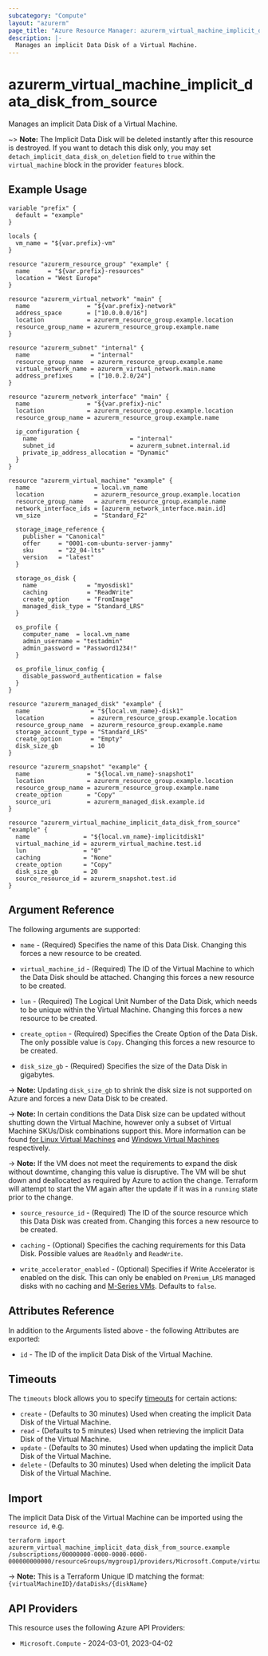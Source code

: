 ```yaml
---
subcategory: "Compute"
layout: "azurerm"
page_title: "Azure Resource Manager: azurerm_virtual_machine_implicit_data_disk_from_source"
description: |-
  Manages an implicit Data Disk of a Virtual Machine.
---
```


# azurerm_virtual_machine_implicit_data_disk_from_source

Manages an implicit Data Disk of a Virtual Machine.

~> **Note:** The Implicit Data Disk will be deleted instantly after this resource is destroyed. If you want to detach this disk only, you may set `detach_implicit_data_disk_on_deletion` field to `true` within the `virtual_machine` block in the provider `features` block.

## Example Usage

```hcl
variable "prefix" {
  default = "example"
}

locals {
  vm_name = "${var.prefix}-vm"
}

resource "azurerm_resource_group" "example" {
  name     = "${var.prefix}-resources"
  location = "West Europe"
}

resource "azurerm_virtual_network" "main" {
  name                = "${var.prefix}-network"
  address_space       = ["10.0.0.0/16"]
  location            = azurerm_resource_group.example.location
  resource_group_name = azurerm_resource_group.example.name
}

resource "azurerm_subnet" "internal" {
  name                 = "internal"
  resource_group_name  = azurerm_resource_group.example.name
  virtual_network_name = azurerm_virtual_network.main.name
  address_prefixes     = ["10.0.2.0/24"]
}

resource "azurerm_network_interface" "main" {
  name                = "${var.prefix}-nic"
  location            = azurerm_resource_group.example.location
  resource_group_name = azurerm_resource_group.example.name

  ip_configuration {
    name                          = "internal"
    subnet_id                     = azurerm_subnet.internal.id
    private_ip_address_allocation = "Dynamic"
  }
}

resource "azurerm_virtual_machine" "example" {
  name                  = local.vm_name
  location              = azurerm_resource_group.example.location
  resource_group_name   = azurerm_resource_group.example.name
  network_interface_ids = [azurerm_network_interface.main.id]
  vm_size               = "Standard_F2"

  storage_image_reference {
    publisher = "Canonical"
    offer     = "0001-com-ubuntu-server-jammy"
    sku       = "22_04-lts"
    version   = "latest"
  }

  storage_os_disk {
    name              = "myosdisk1"
    caching           = "ReadWrite"
    create_option     = "FromImage"
    managed_disk_type = "Standard_LRS"
  }

  os_profile {
    computer_name  = local.vm_name
    admin_username = "testadmin"
    admin_password = "Password1234!"
  }

  os_profile_linux_config {
    disable_password_authentication = false
  }
}

resource "azurerm_managed_disk" "example" {
  name                 = "${local.vm_name}-disk1"
  location             = azurerm_resource_group.example.location
  resource_group_name  = azurerm_resource_group.example.name
  storage_account_type = "Standard_LRS"
  create_option        = "Empty"
  disk_size_gb         = 10
}

resource "azurerm_snapshot" "example" {
  name                = "${local.vm_name}-snapshot1"
  location            = azurerm_resource_group.example.location
  resource_group_name = azurerm_resource_group.example.name
  create_option       = "Copy"
  source_uri          = azurerm_managed_disk.example.id
}

resource "azurerm_virtual_machine_implicit_data_disk_from_source" "example" {
  name               = "${local.vm_name}-implicitdisk1"
  virtual_machine_id = azurerm_virtual_machine.test.id
  lun                = "0"
  caching            = "None"
  create_option      = "Copy"
  disk_size_gb       = 20
  source_resource_id = azurerm_snapshot.test.id
}
```

## Argument Reference

The following arguments are supported:

* `name` - (Required) Specifies the name of this Data Disk. Changing this forces a new resource to be created.

* `virtual_machine_id` - (Required) The ID of the Virtual Machine to which the Data Disk should be attached. Changing this forces a new resource to be created.

* `lun` - (Required) The Logical Unit Number of the Data Disk, which needs to be unique within the Virtual Machine. Changing this forces a new resource to be created.

* `create_option` - (Required) Specifies the Create Option of the Data Disk. The only possible value is `Copy`. Changing this forces a new resource to be created.

* `disk_size_gb` - (Required) Specifies the size of the Data Disk in gigabytes.

-> **Note:** Updating `disk_size_gb` to shrink the disk size is not supported on Azure and forces a new Data Disk to be created.

-> **Note:** In certain conditions the Data Disk size can be updated without shutting down the Virtual Machine, however only a subset of Virtual Machine SKUs/Disk combinations support this. More information can be found [for Linux Virtual Machines](https://learn.microsoft.com/en-us/azure/virtual-machines/linux/expand-disks?tabs=azure-cli%2Cubuntu#expand-without-downtime) and [Windows Virtual Machines](https://learn.microsoft.com/azure/virtual-machines/windows/expand-os-disk#expand-without-downtime) respectively.

-> **Note:** If the VM does not meet the requirements to expand the disk without downtime, changing this value is disruptive. The VM will be shut down and deallocated as required by Azure to action the change. Terraform will attempt to start the VM again after the update if it was in a `running` state prior to the change.

* `source_resource_id` - (Required) The ID of the source resource which this Data Disk was created from. Changing this forces a new resource to be created.

* `caching` - (Optional) Specifies the caching requirements for this Data Disk. Possible values are `ReadOnly` and `ReadWrite`.

* `write_accelerator_enabled` - (Optional) Specifies if Write Accelerator is enabled on the disk. This can only be enabled on `Premium_LRS` managed disks with no caching and [M-Series VMs](https://docs.microsoft.com/azure/virtual-machines/workloads/sap/how-to-enable-write-accelerator). Defaults to `false`.

## Attributes Reference

In addition to the Arguments listed above - the following Attributes are exported:

* `id` - The ID of the implicit Data Disk of the Virtual Machine.

## Timeouts

The `timeouts` block allows you to specify [timeouts](https://developer.hashicorp.com/terraform/language/resources/configure#define-operation-timeouts) for certain actions:

* `create` - (Defaults to 30 minutes) Used when creating the implicit Data Disk of the Virtual Machine.
* `read` - (Defaults to 5 minutes) Used when retrieving the implicit Data Disk of the Virtual Machine.
* `update` - (Defaults to 30 minutes) Used when updating the implicit Data Disk of the Virtual Machine.
* `delete` - (Defaults to 30 minutes) Used when deleting the implicit Data Disk of the Virtual Machine.

## Import

The implicit Data Disk of the Virtual Machine can be imported using the `resource id`, e.g.

```shell
terraform import azurerm_virtual_machine_implicit_data_disk_from_source.example /subscriptions/00000000-0000-0000-0000-000000000000/resourceGroups/mygroup1/providers/Microsoft.Compute/virtualMachines/machine1/dataDisks/disk1
```

-> **Note:** This is a Terraform Unique ID matching the format: `{virtualMachineID}/dataDisks/{diskName}`

## API Providers
<!-- This section is generated, changes will be overwritten -->
This resource uses the following Azure API Providers:

* `Microsoft.Compute` - 2024-03-01, 2023-04-02
